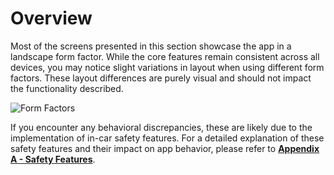 # Overview

Most of the screens presented in this section showcase the app in a landscape form factor. While the core features remain consistent across all devices, you may notice slight variations in layout when using different form factors. These layout differences are purely visual and should not impact the functionality described.

![Form Factors](img/formFactors.png)

If you encounter any behavioral discrepancies, these are likely due to the implementation of in-car safety features. For a detailed explanation of these safety features and their impact on app behavior, please refer to [**Appendix A - Safety Features**](/docs/Appendix%20A%20-%20Safety%20Features.md).